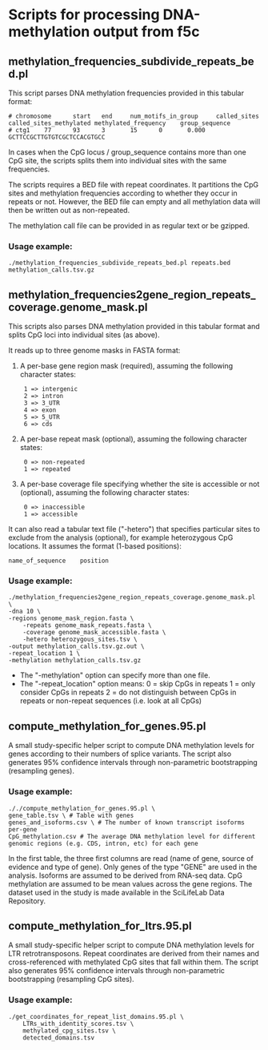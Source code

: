 # Scripts for processing DNA-methylation output from f5c

## methylation_frequencies_subdivide_repeats_bed.pl

This script parses DNA methylation frequencies provided in this tabular format:

    # chromosome      start   end     num_motifs_in_group     called_sites    called_sites_methylated methylated_frequency    group_sequence
    # ctg1    77      93      3       15      0       0.000   GCTTCCGCTTGTGTCGCTCCACGTGCC

In cases when the CpG locus / group_sequence contains more than one CpG site, the scripts splits them into individual sites with the same frequencies.

The scripts requires a BED file with repeat coordinates. It partitions the CpG sites and methylation frequencies according to whether they occur in repeats or not. However, the BED file can empty and all methylation data will then be written out as non-repeated.

The methylation call file can be provided in as regular text or be gzipped.

### Usage example:

    ./methylation_frequencies_subdivide_repeats_bed.pl repeats.bed methylation_calls.tsv.gz


## methylation_frequencies2gene_region_repeats_coverage.genome_mask.pl

This scripts also parses DNA methylation provided in this tabular format and splits CpG loci into individual sites (as above).

It reads up to three genome masks in FASTA format:

1. A per-base gene region mask (required), assuming the following character states:
        
        1 => intergenic
        2 => intron
        3 => 3_UTR
        4 => exon
        5 => 5_UTR
        6 => cds

2. A per-base repeat mask (optional), assuming the following character states:

        0 => non-repeated
        1 => repeated

3. A per-base coverage file specifying whether the site is accessible or not (optional), assuming the following character states:
    
        0 => inaccessible
        1 => accessible
    
It can also read a tabular text file ("-hetero") that specifies particular sites to exclude from the analysis (optional), for example heterozygous CpG locations. It assumes the format (1-based positions):
    
    name_of_sequence    position

### Usage example:

    ./methylation_frequencies2gene_region_repeats_coverage.genome_mask.pl \
	-dna 10 \
	-regions genome_mask_region.fasta \
        -repeats genome_mask_repeats.fasta \
        -coverage genome_mask_accessible.fasta \
        -hetero heterozygous_sites.tsv \
	-output methylation_calls.tsv.gz.out \
	-repeat_location 1 \
	-methylation methylation_calls.tsv.gz
        
* The "-methylation" option can specify more than one file.
* The "-repeat_location" option means:
    0 = skip CpGs in repeats
    1 = only consider CpGs in repeats
    2 = do not distinguish between CpGs in repeats or non-repeat sequences (i.e. look at all CpGs)

## compute_methylation_for_genes.95.pl

A small study-specific helper script to compute DNA methylation levels for genes according to their numbers of splice variants. The script also generates 95% confidence intervals through non-parametric bootstrapping (resampling genes).

### Usage example:

	././compute_methylation_for_genes.95.pl \
	gene_table.tsv \ # Table with genes
	genes_and_isoforms.csv \ # The number of known transcript isoforms per-gene
	CpG_methylation.csv # The average DNA methylation level for different genomic regions (e.g. CDS, intron, etc) for each gene

In the first table, the three first columns are read (name of gene, source of evidence and type of gene). Only genes of the type "GENE" are used in the analysis. Isoforms are assumed to be derived from RNA-seq data. CpG methylation are assumed to be mean values across the gene regions. The dataset used in the study is made available in the SciLifeLab Data Repository.

## compute_methylation_for_ltrs.95.pl

A small study-specific helper script to compute DNA methylation levels for LTR retrotransposons. Repeat coordinates are derived from their names and cross-referenced with methylated CpG sites that fall within them. The script also generates 95% confidence intervals through non-parametric bootstrapping (resampling CpG sites).

### Usage example:

	./get_coordinates_for_repeat_list_domains.95.pl \
		LTRs_with_identity_scores.tsv \
		methylated_cpg_sites.tsv \
		detected_domains.tsv
